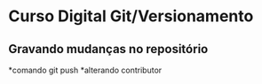 # Curso Digital Git/Versionamento

## Gravando mudanças no repositório
*comando git push
*alterando contributor